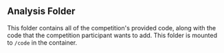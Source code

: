 ## Analysis Folder

This folder contains all of the competition's provided code, along with the code that the competition participant wants to add. This folder is mounted to `/code` in the container.
